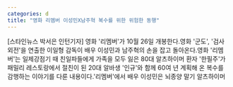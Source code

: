 ```yaml
---
categories: d
title: "영화 리멤버 이성민X남주혁 복수를 위한 위험한 동행"
---
```

[스타인뉴스 박서은 인턴기자] 영화 &#39;리멤버&#39;가 10월 26일 개봉한다.영화 &#39;군도&#39;, &#39;검사외전&#39;을 연출한 이일형 감독이 배우 이성민과 남주혁의 손을 잡고 돌아온다.영화 &#39;리멤버&#39;는 일제강점기 때 친일파들에게 가족을 모두 잃은 80대 알츠하이머 환자 &#39;한필주&#39;가 패밀리 레스토랑에서 절친이 된 20대 알바생 &#39;인규&#39;와 함께 60여 년 계획해 온 복수를 감행하는 이야기를 다룬 내용이다.&#39;리멤버&#39;에서 배우 이성민은 뇌종양 말기 알츠하이머